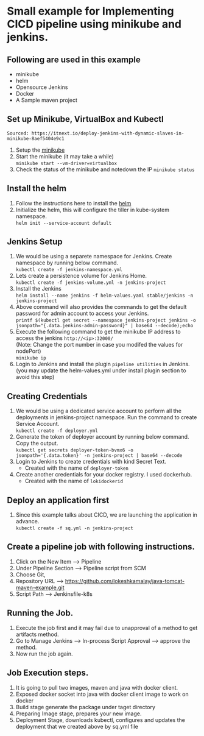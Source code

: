 # Small example for Implementing CICD pipeline using minikube and jenkins.
## Following are used in this example
- minikube
- helm
- Opensource Jenkins
- Docker
- A Sample maven project

## Set up Minikube, VirtualBox and Kubectl
`Sourced: https://itnext.io/deploy-jenkins-with-dynamic-slaves-in-minikube-8aef5404e9c1`
1. Setup the [minikube](https://kubernetes.io/docs/tasks/tools/install-minikube/)
2. Start the minikube (it may take a while)<br/>
    `minikube start --vm-driver=virtualbox`
3. Check the status of the minikube and notedown the IP
    `minikube status`
## Install the helm
1. Follow the instructions here to install the [helm](https://docs.helm.sh/using_helm/#installing-helm)
2. Initialize the helm, this will configure the tiller in kube-system namespace.<br/>
    `helm init --service-account default`

## Jenkins Setup
1. We would be using a separete namespace for Jenkins.  Create namespace by running below command.<br/>
    `kubectl create -f jenkins-namespace.yml`
2. Lets create a persistence volume for Jenkins Home.<br/>
    `kubectl create -f jenkins-volume.yml -n jenkins-project`
3. Install the Jenkins <br/>
    `helm install --name jenkins -f helm-values.yaml stable/jenkins -n jenkins-project`
4. Above command will also provides the commands to get the default password for admin account to access your Jenkins.<br/>
    `printf $(kubectl get secret --namespace jenkins-project jenkins -o jsonpath="{.data.jenkins-admin-password}" | base64 --decode);echo`
5. Execute the following command to get the minikube IP address to access the jenkins `http://<ip>:32000/`<br/>  (Note: Change the port number in case you modifed the values for nodePort) <br/>
    `minikube ip`
6. Login to Jenkins and install the plugin `pipeline utilities` in Jenkins. (you may update the helm-values.yml under install plugin section to avoid this step)

## Creating Credentials
1. We would be using a dedicated service account to perform all the deployments in jenkins-project namespace. Run the command to create Service Account. <br/>
    `kubectl create -f deployer.yml`
2. Generate the token of deployer account by running below command.  Copy the output. <br/>
    `kubectl get secrets deployer-token-bvmx6 -o jsonpath='{.data.token}' -n jenkins-project | base64 --decode`
3. Login to Jenkins to create credentials with kind Secret Text.
    - Created with the name of `deployer-token`
4. Create another credentials for your docker registry.  I used dockerhub.
    - Created with the name of `lokidockerid`

## Deploy an application first
1. Since this example talks about CICD, we are launching the application in advance. <br/>
    `kubectl create -f sq.yml -n jenkins-project`

## Create a pipeline job with following instructions.
1. Click on the New Item --> Pipeline
2. Under Pipeline Section --> Pipeline script from SCM
3. Choose Git,
4. Repository URL --> https://github.com/lokeshkamalay/java-tomcat-maven-example.git
5. Script Path --> Jenkinsfile-k8s

## Running the Job.
1. Execute the job first and it may fail due to unapproval of a method to get artifacts method.
2. Go to Manage Jenkins --> In-process Script  Approval --> approve the method.
3. Now run the job again.

## Job Execution steps.
1. It is going to pull two images, maven and java with docker client.
2. Exposed docker socket into java with docker client image to work on docker
3. Build stage generate the package under taget directory
4. Preparing Image stage, prepares your new image.
5. Deployment Stage, downloads kubectl, configures and updates the deployment that we created above by sq.yml file


